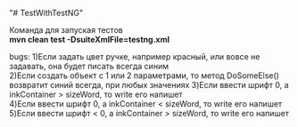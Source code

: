 "# TestWithTestNG" 

Команда для запуская тестов  
**mvn clean test -DsuiteXmlFile=testng.xml**

bugs:
1)Если задать цвет ручке, например красный, или вовсе не задавать, она будет писать всегда синим  
2)Если создать объект с 1 или 2 параметрами, то метод DoSomeElse() возвратит синий всегда, при любых значениях
3)Если ввести шрифт 0, а inkContainer > sizeWord, то write его напишет   
4)Если ввести шрифт 0, а inkContainer < sizeWord, то write его напишет
5)Если ввести шрифт < 0, а inkContainer > sizeWord, то write его напишет